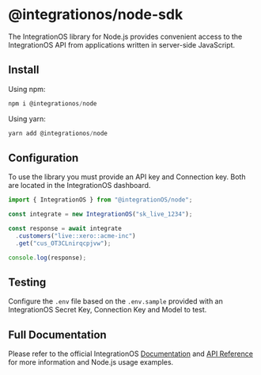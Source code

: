 # @integrationos/node-sdk

The IntegrationOS library for Node.js provides convenient access to the IntegrationOS API from applications written in server-side JavaScript.

## Install

Using npm:

```jsx
npm i @integrationos/node
```

Using yarn:

```jsx
yarn add @integrationos/node
```

## Configuration

To use the library you must provide an API key and Connection key. Both are located in the IntegrationOS dashboard.

```jsx
import { IntegrationOS } from "@integrationOS/node";

const integrate = new IntegrationOS("sk_live_1234");

const response = await integrate
  .customers("live::xero::acme-inc")
  .get("cus_OT3CLnirqcpjvw");

console.log(response);
```

## Testing

Configure the `.env` file based on the `.env.sample` provided with an IntegrationOS Secret Key, Connection Key and Model to test.

## Full Documentation

Please refer to the official IntegrationOS [Documentation](https://docs.integrationos.com/docs/setup) and [API Reference](https://docs.integrationos.com/reference) for more information and Node.js usage examples.
